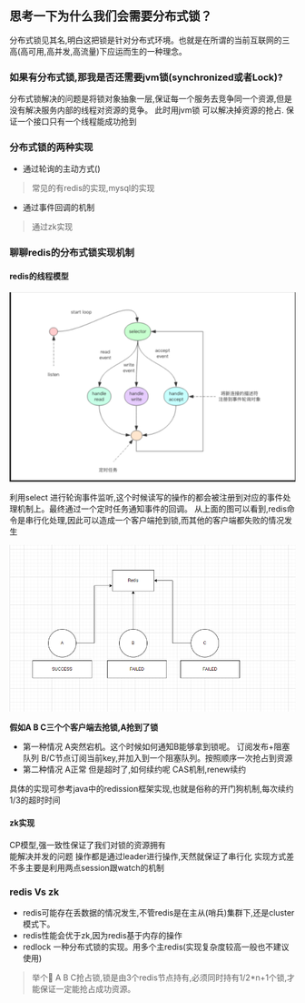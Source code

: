 ## 思考一下为什么我们会需要分布式锁？
分布式锁见其名,明白这把锁是针对分布式环境。也就是在所谓的当前互联网的三高(高可用,高并发,高流量)下应运而生的一种理念。
### 如果有分布式锁,那我是否还需要jvm锁(synchronized或者Lock)?
分布式锁解决的问题是将锁对象抽象一层,保证每一个服务去竞争同一个资源,但是没有解决服务内部的线程对资源的竞争。
此时用jvm锁 可以解决掉资源的抢占.  保证一个接口只有一个线程能成功抢到

### 分布式锁的两种实现
- 通过轮询的主动方式()
> 常见的有redis的实现,mysql的实现

- 通过事件回调的机制
> 通过zk实现

### 聊聊redis的分布式锁实现机制
#### redis的线程模型
![redisIo](__assets/redis_io.png)

利用select 进行轮询事件监听,这个时候读写的操作的都会被注册到对应的事件处理机制上。最终通过一个定时任务通知事件的回调。
从上面的图可以看到,redis命令是串行化处理,因此可以造成一个客户端抢到锁,而其他的客户端都失败的情况发生

![redisIo](__assets/redis_lock.png)

<b>假如A B C三个个客户端去抢锁,A抢到了锁</b>
- 第一种情况 A突然宕机。这个时候如何通知B能够拿到锁呢。
订阅发布+阻塞队列
B/C节点订阅当前key,并加入到一个阻塞队列。按照顺序一次抢占到资源
- 第二种情况 A正常 但是超时了,如何续约呢
CAS机制,renew续约

具体的实现可参考java中的redission框架实现,也就是俗称的开门狗机制,每次续约1/3的超时时间

#### zk实现
CP模型,强一致性保证了我们对锁的资源拥有  
能解决并发的问题 操作都是通过leader进行操作,天然就保证了串行化
实现方式差不多主要是利用两点session跟watch的机制


### redis Vs zk

- redis可能存在丢数据的情况发生,不管redis是在主从(哨兵)集群下,还是cluster模式下。
- redis性能会优于zk,因为redis基于内存的操作 
- redlock 一种分布式锁的实现。用多个主redis(实现复杂度较高一般也不建议使用)
> 举个🌰 A B C抢占锁,锁是由3个redis节点持有,必须同时持有1/2*n+1个锁,才能保证一定能抢占成功资源。









